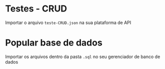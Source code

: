 # Testes - CRUD
Importar o arquivo `teste-CRUD.json` na sua plataforma de API

# Popular base de dados
Importar os arquivos dentro da pasta `.sql` no seu gerenciador de banco de dados

